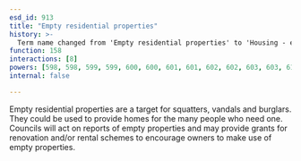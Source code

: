 ```yaml
---
esd_id: 913
title: "Empty residential properties"
history: >-
  Term name changed from 'Empty residential properties' to 'Housing - empty residential properties' in version 3.00. Name changed to 'Empty residential properties' in version 4.00.
function: 158
interactions: [8]
powers: [598, 598, 599, 599, 600, 600, 601, 601, 602, 602, 603, 603, 610, 610, 610, 610, 610, 610, 610, 611, 611, 611, 611, 611, 611, 611, 612, 612, 612, 612, 612, 612, 612, 613, 613, 613, 613, 613, 613, 613, 614, 614, 614, 614, 614, 614, 614, 614, 614]
internal: false

---
```


Empty residential properties are a target for squatters, vandals and burglars.  They could be used to provide homes for the many people who need one.  Councils will act on reports of empty properties and may provide grants for renovation and/or rental schemes to encourage owners to make use of empty properties.

